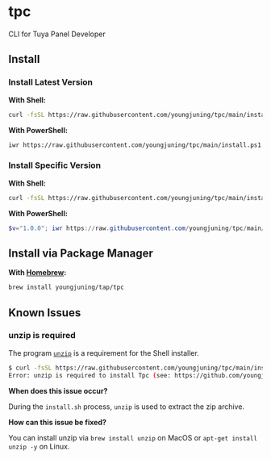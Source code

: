 # tpc

CLI for Tuya Panel Developer

## Install

### Install Latest Version

**With Shell:**

```sh
curl -fsSL https://raw.githubusercontent.com/youngjuning/tpc/main/install.sh | sh
```

**With PowerShell:**

```sh
iwr https://raw.githubusercontent.com/youngjuning/tpc/main/install.ps1 -useb | iex
```

### Install Specific Version

**With Shell:**

```sh
curl -fsSL https://raw.githubusercontent.com/youngjuning/tpc/main/install.sh | sh -s v0.0.1
```

**With PowerShell:**

```powershell
$v="1.0.0"; iwr https://raw.githubusercontent.com/youngjuning/tpc/main/install.ps1 -useb | iex
```

## Install via Package Manager

**With [Homebrew](https://github.com/youngjuning/homebrew-tap#tpc):**

```sh
brew install youngjuning/tap/tpc
```

## Known Issues

### unzip is required

The program [`unzip`](https://linux.die.net/man/1/unzip) is a requirement for the Shell installer.

```sh
$ curl -fsSL https://raw.githubusercontent.com/youngjuning/tpc/main/install.sh | sh
Error: unzip is required to install Tpc (see: https://github.com/youngjuning/tpc#unzip-is-required).
```

**When does this issue occur?**

During the `install.sh` process, `unzip` is used to extract the zip archive.

**How can this issue be fixed?**

You can install unzip via `brew install unzip` on MacOS or `apt-get install unzip -y` on Linux.
